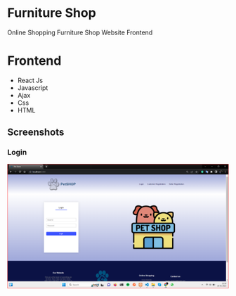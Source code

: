 # Furniture Shop
Online Shopping Furniture Shop Website Frontend



# Frontend
- React Js
- Javascript
- Ajax
- Css
- HTML



## Screenshots

### Login
![Login](https://github.com/abhinayak05/pet-shop-website-frontend/blob/main/screenshots/login.png?raw=true)
